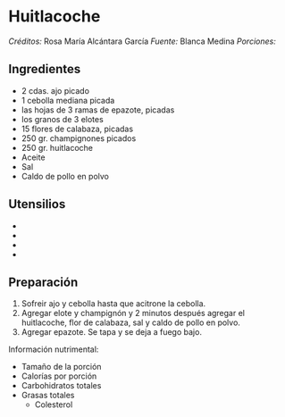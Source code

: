 # Huitlacoche

*Créditos:* Rosa María Alcántara García
*Fuente:* Blanca Medina
*Porciones:*


## Ingredientes

- 2 cdas. ajo picado
- 1 cebolla mediana picada
- las hojas de 3 ramas de epazote, picadas
- los granos de 3 elotes
- 15 flores de calabaza, picadas
- 250 gr. champignones picados
- 250 gr. huitlacoche
- Aceite
- Sal
- Caldo de pollo en polvo


## Utensilios

- 
- 
- 
- 


## Preparación

1. Sofreir ajo y cebolla hasta que acitrone la cebolla. 
2. Agregar elote y champignón y 2 minutos después agregar el huitlacoche, flor de calabaza, sal y caldo de pollo en polvo.
3. Agregar epazote. Se tapa y se deja a fuego bajo.


Información nutrimental:

- Tamaño de la porción
- Calorías por porción
- Carbohidratos totales
- Grasas totales
  - Colesterol

